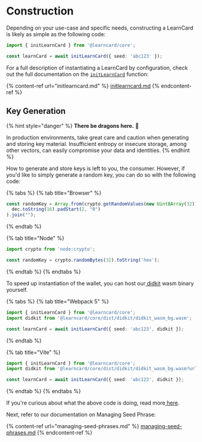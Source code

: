 # Construction

Depending on your use-case and specific needs, constructing a LearnCard is likely as simple as the following code:

```typescript
import { initLearnCard } from '@learncard/core';

const learnCard = await initLearnCard({ seed: 'abc123' });
```

For a full description of instantiating a LearnCard by configuration, check out the full documentation on the [`initLearnCard`](initlearncard.md) function:

{% content-ref url="initlearncard.md" %}
[initlearncard.md](initlearncard.md)
{% endcontent-ref %}

## Key Generation

{% hint style="danger" %}
**There be dragons here.** 🐉&#x20;

In production environments, take great care and caution when generating and storing key material. Insufficient entropy or insecure storage, among other vectors, can easily compromise your data and identities.&#x20;
{% endhint %}

How to generate and store keys is left to you, the consumer. However, if you'd like to simply generate a random key, you can do so with the following code:

{% tabs %}
{% tab title="Browser" %}
```typescript
const randomKey = Array.from(crypto.getRandomValues(new Uint8Array(32)), dec =>
  dec.toString(16).padStart(2, "0")
).join("");
```
{% endtab %}

{% tab title="Node" %}
```typescript
import crypto from 'node:crypto';

const randomKey = crypto.randomBytes(32).toString('hex');
```
{% endtab %}
{% endtabs %}

To speed up instantiation of the wallet, you can host our[ didkit](https://github.com/spruceid/didkit) wasm binary yourself.

{% tabs %}
{% tab title="Webpack 5" %}
```typescript
import { initLearnCard } from '@learncard/core';
import didkit from '@learncard/core/dist/didkit/didkit_wasm_bg.wasm';

const learnCard = await initLearnCard({ seed: 'abc123', didkit });
```
{% endtab %}

{% tab title="Vite" %}
```typescript
import { initLearnCard } from '@learncard/core';
import didkit from '@learncard/core/dist/didkit/didkit_wasm_bg.wasm?url';

const learnCard = await initLearnCard({ seed: 'abc123', didkit });
```
{% endtab %}
{% endtabs %}

If you're curious about what the above code is doing, read more[ here](didkit.md).

Next, refer to our documentation on Managing Seed Phrase:

{% content-ref url="managing-seed-phrases.md" %}
[managing-seed-phrases.md](managing-seed-phrases.md)
{% endcontent-ref %}
